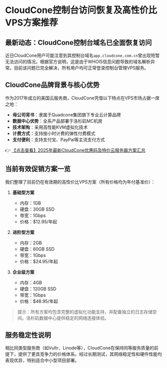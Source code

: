 # CloudCone控制台访问恢复及高性价比VPS方案推荐

## 最新动态：CloudCone控制台域名已全面恢复访问

近日CloudCone用户可能注意到其控制台域名`app.cloudcone.com.cn`曾出现短暂无法访问的情况。根据官方说明，这是由于WHOIS信息问题导致的域名解析异常。目前该问题已完全解决，所有用户均可正常登录控制台管理VPS服务。

## CloudCone品牌背景与核心优势

作为2017年成立的美国云服务商，CloudCone凭借以下特点在VPS市场占据一席之地：
- **母公司背书**：隶属于Quadcone集团旗下专业云计算品牌
- **数据中心优势**：全系产品部署于洛杉矶MC机房
- **技术架构**：采用高性能KVM虚拟化技术
- **计费方式**：支持按小时计费的弹性付费模式
- **支付便利**：支持支付宝、PayPal等主流支付方式

👉 [【点击查看】2025年最新CloudCone优惠码及特价云服务器方案汇总](https://bit.ly/Cloudcone)

## 当前有效促销方案一览

我们整理了目前仍在有效期的高性价比VPS方案（所有价格均为年付基准价）：

1. **基础型方案**  
   - 内存：1GB  
   - 硬盘：30GB SSD  
   - 带宽：1Gbps  
   - 价格：$12.95/年起

2. **进阶型方案**  
   - 内存：2GB  
   - 硬盘：60GB SSD  
   - 带宽：1Gbps  
   - 价格：$24.95/年起

3. **企业级方案**  
   - 内存：4GB  
   - 硬盘：120GB SSD  
   - 带宽：1Gbps  
   - 价格：$48.95/年起

> 提示：所有方案均包含完整的虚拟化功能支持，并配备独立的日志存储空间。洛杉矶数据中心提供稳定的网络连接体验。

## 服务稳定性说明

相比同类型服务商（如Vultr、Linode等），CloudCone在保持同等服务质量的前提下，提供了更具竞争力的价格体系。经过长期测试，其网络稳定性和硬件性能均表现优异，特别适合中小型项目部署。